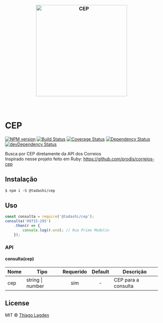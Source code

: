 <h3 align="center">
  <br>
  <img src="https://cdn.rawgit.com/lagden/cep/master/cep.svg" alt="CEP" width="300">
  <br>
  <br>
  <br>
</h3>

# CEP
[![NPM version][npm-img]][npm]
[![Build Status][ci-img]][ci]
[![Coverage Status][coveralls-img]][coveralls]
[![Dependency Status][dep-img]][dep]
[![devDependency Status][devDep-img]][devDep]

[npm-img]:       https://img.shields.io/npm/v/lagden-cep.svg
[npm]:           https://www.npmjs.com/package/lagden-cep
[ci-img]:        https://travis-ci.org/lagden/cep.svg
[ci]:            https://travis-ci.org/lagden/cep
[coveralls-img]: https://coveralls.io/repos/github/lagden/cep/badge.svg?branch=master
[coveralls]:     https://coveralls.io/github/lagden/cep?branch=master
[dep-img]:       https://david-dm.org/lagden/cep.svg
[dep]:           https://david-dm.org/lagden/cep
[devDep-img]:    https://david-dm.org/lagden/cep/dev-status.svg
[devDep]:        https://david-dm.org/lagden/cep#info=devDependencies

Busca por CEP diretamente da API dos Correios  
Inspirado nesse projeto feito em Ruby: https://github.com/prodis/correios-cep


## Instalação

```
$ npm i -S @tadashi/cep
```


## Uso

```js
const consulta = require('@tadashi/cep');
consulta('09715-295')
	.then(r => {
		console.log(r.end); // Rua Primo Modolin
	});
```


### API

#### consulta(cep)

Nome        | Tipo                 | Requerido | Default           | Descrição
----------- | -------------------- |:---------:|:-----------------:| ------------
cep         | string \| number     | sim       | -                 | CEP para a consulta


## License

MIT © [Thiago Lagden](http://lagden.in)
